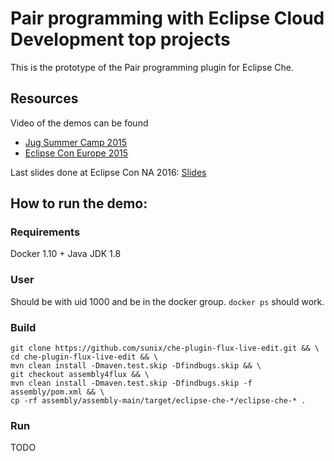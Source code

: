 # Pair programming with Eclipse Cloud Development top projects
This is the prototype of the Pair programming plugin for Eclipse Che.

## Resources

Video of the demos can be found

  - [Jug Summer Camp 2015](https://www.youtube.com/watch?v=-FXmt4cfpRo)
  - [Eclipse Con Europe 2015](https://www.youtube.com/watch?v=lX-4ftWzK3s)

Last slides done at Eclipse Con NA 2016: [Slides](https://docs.google.com/presentation/d/1Emhsy9erAd5PVkAwFk7S36aC9M_Yn4pIS0z5GDYFb_8/pub?start=false&loop=false&delayms=3000&slide=id.g10d592b969_1_123)

## How to run the demo:

### Requirements

Docker 1.10 + Java JDK 1.8


### User

Should be with uid 1000 and be in the docker group. `docker ps` should work.

### Build

    git clone https://github.com/sunix/che-plugin-flux-live-edit.git && \
    cd che-plugin-flux-live-edit && \
    mvn clean install -Dmaven.test.skip -Dfindbugs.skip && \
    git checkout assembly4flux && \
    mvn clean install -Dmaven.test.skip -Dfindbugs.skip -f assembly/pom.xml && \
    cp -rf assembly/assembly-main/target/eclipse-che-*/eclipse-che-* .
 
### Run

TODO


